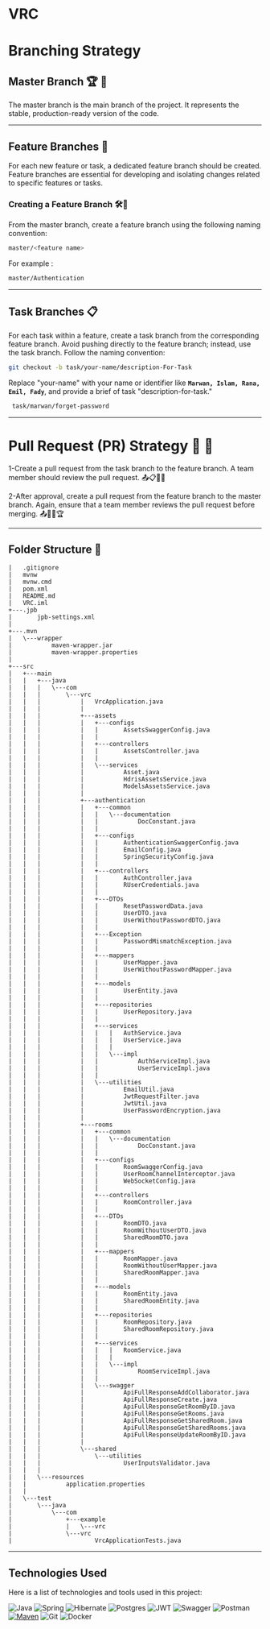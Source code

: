 # VRC

# Branching Strategy 

## Master Branch  🏆  🚀 

The master branch is the main branch of the project. It represents the stable, production-ready version of the code.

---

## Feature Branches  🧩
For each new feature or task, a dedicated feature branch should be created. Feature branches are essential for developing and isolating changes related to specific features or tasks.

### Creating a Feature Branch 🛠️🧩
From the master branch, create a feature branch using the following naming convention:

```bash
master/<feature name>
```
For example : 

```bash
master/Authentication
```
---

## Task Branches 📋
For each task within a feature, create a task branch from the corresponding feature branch. Avoid pushing directly to the feature branch; instead, use the task branch. Follow the naming convention:

```bash
git checkout -b task/your-name/description-For-Task
```
Replace "your-name" with your name or identifier like **`Marwan, Islam, Rana, Emil, Fady`**, and provide a brief of task  "description-for-task."

```bash
 task/marwan/forget-password
```
---

# Pull Request (PR) Strategy 🔄 🚀
1-Create a pull request from the task branch to the feature branch. A team member should review the pull request. 📤📋🚀🧩

2-After approval, create a pull request from the feature branch to the master branch. Again, ensure that a team member reviews the pull request before merging. 📤🧩🚀🏆

---
## **Folder Structure 📁**
```
|   .gitignore                   
|   mvnw                         
|   mvnw.cmd                     
|   pom.xml                      
|   README.md                    
|   VRC.iml
+---.jpb
|       jpb-settings.xml
|
+---.mvn
|   \---wrapper
|           maven-wrapper.jar
|           maven-wrapper.properties
|
+---src
|   +---main
|   |   +---java
|   |   |   \---com
|   |   |       \---vrc
|   |   |           |   VrcApplication.java
|   |   |           |
|   |   |           +---assets
|   |   |           |   +---configs
|   |   |           |   |       AssetsSwaggerConfig.java
|   |   |           |   |
|   |   |           |   +---controllers
|   |   |           |   |       AssetsController.java
|   |   |           |   |
|   |   |           |   \---services
|   |   |           |           Asset.java
|   |   |           |           HdrisAssetsService.java
|   |   |           |           ModelsAssetsService.java
|   |   |           |
|   |   |           +---authentication
|   |   |           |   +---common
|   |   |           |   |   \---documentation
|   |   |           |   |           DocConstant.java
|   |   |           |   |
|   |   |           |   +---configs
|   |   |           |   |       AuthenticationSwaggerConfig.java
|   |   |           |   |       EmailConfig.java
|   |   |           |   |       SpringSecurityConfig.java
|   |   |           |   |
|   |   |           |   +---controllers
|   |   |           |   |       AuthController.java
|   |   |           |   |       RUserCredentials.java
|   |   |           |   |
|   |   |           |   +---DTOs
|   |   |           |   |       ResetPasswordData.java
|   |   |           |   |       UserDTO.java
|   |   |           |   |       UserWithoutPasswordDTO.java
|   |   |           |   |
|   |   |           |   +---Exception
|   |   |           |   |       PasswordMismatchException.java
|   |   |           |   |
|   |   |           |   +---mappers
|   |   |           |   |       UserMapper.java
|   |   |           |   |       UserWithoutPasswordMapper.java
|   |   |           |   |
|   |   |           |   +---models
|   |   |           |   |       UserEntity.java
|   |   |           |   |
|   |   |           |   +---repositories
|   |   |           |   |       UserRepository.java
|   |   |           |   |
|   |   |           |   +---services
|   |   |           |   |   |   AuthService.java
|   |   |           |   |   |   UserService.java
|   |   |           |   |   |
|   |   |           |   |   \---impl
|   |   |           |   |           AuthServiceImpl.java
|   |   |           |   |           UserServiceImpl.java
|   |   |           |   |
|   |   |           |   \---utilities
|   |   |           |           EmailUtil.java
|   |   |           |           JwtRequestFilter.java
|   |   |           |           JwtUtil.java
|   |   |           |           UserPasswordEncryption.java
|   |   |           |
|   |   |           +---rooms
|   |   |           |   +---common
|   |   |           |   |   \---documentation
|   |   |           |   |           DocConstant.java
|   |   |           |   |
|   |   |           |   +---configs
|   |   |           |   |       RoomSwaggerConfig.java
|   |   |           |   |       UserRoomChannelInterceptor.java
|   |   |           |   |       WebSocketConfig.java
|   |   |           |   |
|   |   |           |   +---controllers
|   |   |           |   |       RoomController.java
|   |   |           |   |
|   |   |           |   +---DTOs
|   |   |           |   |       RoomDTO.java
|   |   |           |   |       RoomWithoutUserDTO.java
|   |   |           |   |       SharedRoomDTO.java
|   |   |           |   |
|   |   |           |   +---mappers
|   |   |           |   |       RoomMapper.java
|   |   |           |   |       RoomWithoutUserMapper.java
|   |   |           |   |       SharedRoomMapper.java
|   |   |           |   |
|   |   |           |   +---models
|   |   |           |   |       RoomEntity.java
|   |   |           |   |       SharedRoomEntity.java
|   |   |           |   |
|   |   |           |   +---repositories
|   |   |           |   |       RoomRepository.java
|   |   |           |   |       SharedRoomRepository.java
|   |   |           |   |
|   |   |           |   +---services
|   |   |           |   |   |   RoomService.java
|   |   |           |   |   |
|   |   |           |   |   \---impl
|   |   |           |   |           RoomServiceImpl.java
|   |   |           |   |
|   |   |           |   \---swagger
|   |   |           |           ApiFullResponseAddCollaborator.java
|   |   |           |           ApiFullResponseCreate.java
|   |   |           |           ApiFullResponseGetRoomByID.java
|   |   |           |           ApiFullResponseGetRooms.java
|   |   |           |           ApiFullResponseGetSharedRoom.java
|   |   |           |           ApiFullResponseGetSharedRooms.java
|   |   |           |           ApiFullResponseUpdateRoomByID.java
|   |   |           |
|   |   |           \---shared
|   |   |               \---utilities
|   |   |                       UserInputsValidator.java
|   |   |
|   |   \---resources
|   |           application.properties
|   |
|   \---test
|       \---java
|           \---com
|               +---example
|               |   \---vrc
|               \---vrc
|                       VrcApplicationTests.java
```
---

## Technologies Used

Here is a list of technologies and tools used in this project:

![Java](https://img.shields.io/badge/java-%23ED8B00.svg?style=for-the-badge&logo=java&logoColor=white)
![Spring](https://img.shields.io/badge/spring-%236DB33F.svg?style=for-the-badge&logo=spring&logoColor=white)
![Hibernate](https://img.shields.io/badge/Hibernate-59666C?style=for-the-badge&logo=Hibernate&logoColor=white)
![Postgres](https://img.shields.io/badge/postgres-%23316192.svg?style=for-the-badge&logo=postgresql&logoColor=white)
![JWT](https://img.shields.io/badge/JWT-black?style=for-the-badge&logo=JSON%20web%20tokens)
![Swagger](https://img.shields.io/badge/-Swagger-%23Clojure?style=for-the-badge&logo=swagger&logoColor=white)
![Postman](https://img.shields.io/badge/Postman-FF6C37?style=for-the-badge&logo=postman&logoColor=white)
[![Maven](https://badgen.net/badge/icon/maven?icon=maven&label)](https://https://maven.apache.org/)
![Git](https://img.shields.io/badge/git-%23F05033.svg?style=for-the-badge&logo=git&logoColor=white)
![Docker](https://img.shields.io/badge/docker-%230db7ed.svg?style=for-the-badge&logo=docker&logoColor=white)
